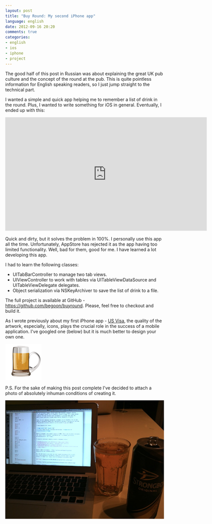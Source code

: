 ```yaml
---
layout: post
title: "Buy Round: My second iPhone app"
language: english
date: 2012-09-16 20:20
comments: true
categories: 
- english
- ios
- iphone
- project
---
```

The good half of this post in Russian was about explaining the great UK
pub culture and the concept of the round at the pub. This is quite pointless
information for English speaking readers, so I just jump straight to the
technical part.

I wanted a simple and quick app helping me to remember a list of drink in
the round. Plus, I wanted to write something for iOS in general. Eventually, I ended up with this:

<iframe width="640" height="360" src="http://www.youtube.com/embed/0ba2Oacm8Dg" frameborder="0" allowfullscreen></iframe>

Quick and dirty, but it solves the problem in 100%. I personally use this
app all the time. Unfortunately, AppStore has rejected it as the app having
too limited functionality. Well, bad for them, good for me. I have learned
a lot developing this app.

I had to learn the following classes:

* UITabBarController to manage two tab views.
* UIViewController to work with tables via UITableViewDataSource and
  UITableViewDelegate delegates.
* Object serialization via NSKeyArchiver to save the list of drink to a file.

The full project is available at GitHub - https://github.com/begoon/buyround. Please, feel free to checkout and build
it.

As I wrote previously about my first iPhone app - [US Visa][], the
quality of the artwork, especially, icons, plays the crucial role in the
success of a mobile application. I've googled one (below) but it is much
better to design your own one.

[US Visa]: /blog/english/2012/09/05/usvisa-my-first-iphone-app/

![](/images/blog/buyround/beer-114x114.png)

P.S. For the sake of making this post complete I've decided to attach a photo
of absolutely inhuman conditions of creating it.

![](/images/blog/buyround/about-buyround.jpg)
